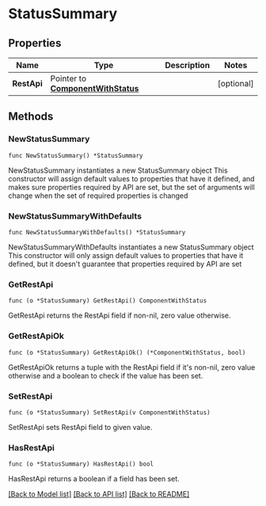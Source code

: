 # StatusSummary

## Properties

Name | Type | Description | Notes
------------ | ------------- | ------------- | -------------
**RestApi** | Pointer to [**ComponentWithStatus**](ComponentWithStatus.md) |  | [optional]

## Methods

### NewStatusSummary

`func NewStatusSummary() *StatusSummary`

NewStatusSummary instantiates a new StatusSummary object
This constructor will assign default values to properties that have it defined,
and makes sure properties required by API are set, but the set of arguments
will change when the set of required properties is changed

### NewStatusSummaryWithDefaults

`func NewStatusSummaryWithDefaults() *StatusSummary`

NewStatusSummaryWithDefaults instantiates a new StatusSummary object
This constructor will only assign default values to properties that have it defined,
but it doesn't guarantee that properties required by API are set

### GetRestApi

`func (o *StatusSummary) GetRestApi() ComponentWithStatus`

GetRestApi returns the RestApi field if non-nil, zero value otherwise.

### GetRestApiOk

`func (o *StatusSummary) GetRestApiOk() (*ComponentWithStatus, bool)`

GetRestApiOk returns a tuple with the RestApi field if it's non-nil, zero value otherwise
and a boolean to check if the value has been set.

### SetRestApi

`func (o *StatusSummary) SetRestApi(v ComponentWithStatus)`

SetRestApi sets RestApi field to given value.

### HasRestApi

`func (o *StatusSummary) HasRestApi() bool`

HasRestApi returns a boolean if a field has been set.

[[Back to Model list]](../README.md#documentation-for-models) [[Back to API list]](../README.md#documentation-for-api-endpoints) [[Back to README]](../README.md)
